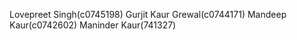 Lovepreet Singh(c0745198)
Gurjit Kaur Grewal(c0744171)
Mandeep Kaur(c0742602)
Maninder Kaur(741327)

